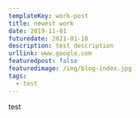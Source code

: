 ```yaml
---
templateKey: work-post
title: newest work
date: 2019-11-01
futuredate: 2021-01-10
description: test description
urllink: www.google.com
featuredpost: false
featuredimage: /img/blog-index.jpg
tags:
  - test
---
```

test